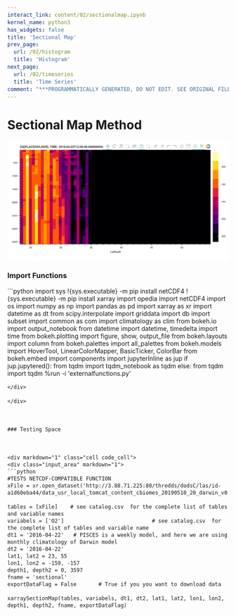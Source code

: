 ```yaml
---
interact_link: content/02/sectionalmap.ipynb
kernel_name: python3
has_widgets: false
title: 'Sectional Map'
prev_page:
  url: /02/histogram
  title: 'Histogram'
next_page:
  url: /02/timeseries
  title: 'Time Series'
comment: "***PROGRAMMATICALLY GENERATED, DO NOT EDIT. SEE ORIGINAL FILES IN /content***"
---
```



# Sectional Map Method



![](sectionalmap.png)



### Import Functions



<div markdown="1" class="cell code_cell">
<div class="input_area hidecode" markdown="1">
```python
import sys
!{sys.executable} -m pip install netCDF4
!{sys.executable} -m pip install xarray
import opedia
import netCDF4
import os
import numpy as np
import pandas as pd
import xarray as xr
import datetime as dt
from scipy.interpolate import griddata
import db
import subset
import common as com
import climatology as clim
from bokeh.io import output_notebook
from datetime import datetime, timedelta
import time
from bokeh.plotting import figure, show, output_file
from bokeh.layouts import column
from bokeh.palettes import all_palettes
from bokeh.models import HoverTool, LinearColorMapper, BasicTicker, ColorBar
from bokeh.embed import components
import jupyterInline as jup
if jup.jupytered():
    from tqdm import tqdm_notebook as tqdm
else:
    from tqdm import tqdm
%run -i 'externalfunctions.py'

```
</div>

</div>



### Testing Space



<div markdown="1" class="cell code_cell">
<div class="input_area" markdown="1">
```python
#TESTS NETCDF-COMPATIBLE FUNCTION
xFile = xr.open_dataset('http://3.88.71.225:80/thredds/dodsC/las/id-a1d60eba44/data_usr_local_tomcat_content_cbiomes_20190510_20_darwin_v0.2_cs510_darwin_v0.2_cs510_nutrients.nc.jnl')

tables = [xFile]    # see catalog.csv  for the complete list of tables and variable names
variabels = ['O2']                            # see catalog.csv  for the complete list of tables and variable name
dt1 = '2016-04-22'   # PISCES is a weekly model, and here we are using monthly climatology of Darwin model
dt2 = '2016-04-22'
lat1, lat2 = 23, 55
lon1, lon2 = -159, -157
depth1, depth2 = 0, 3597
fname = 'sectional'
exportDataFlag = False       # True if you you want to download data

xarraySectionMap(tables, variabels, dt1, dt2, lat1, lat2, lon1, lon2, depth1, depth2, fname, exportDataFlag)

```
</div>

</div>


